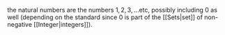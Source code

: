 the natural numbers are the numbers $1,2,3,...\text{etc}$, possibly including $0$ as well (depending on the standard since $0$ is part of the [[Sets|set]] of non-negative [[Integer|integers]]).